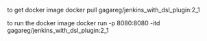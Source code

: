 to get docker image
docker pull gagareg/jenkins_with_dsl_plugin:2_1

to run the docker image
docker run -p 8080:8080 -itd gagareg/jenkins_with_dsl_plugin:2_1

